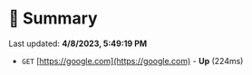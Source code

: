 # 📖 Summary
Last updated: **4/8/2023, 5:49:19 PM**

- `GET` [https://google.com](https://google.com) - **Up** (224ms)
